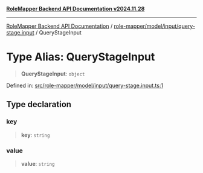 [**RoleMapper Backend API Documentation v2024.11.28**](../../../../../README.md)

***

[RoleMapper Backend API Documentation](../../../../../modules.md) / [role-mapper/model/input/query-stage.input](../README.md) / QueryStageInput

# Type Alias: QueryStageInput

> **QueryStageInput**: `object`

Defined in: [src/role-mapper/model/input/query-stage.input.ts:1](https://github.com/FlowCraft-AG/RoleMapper/blob/2b9cb86a69a058eebb4388dc6380ab3f35004bd1/backend/src/role-mapper/model/input/query-stage.input.ts#L1)

## Type declaration

### key

> **key**: `string`

### value

> **value**: `string`

